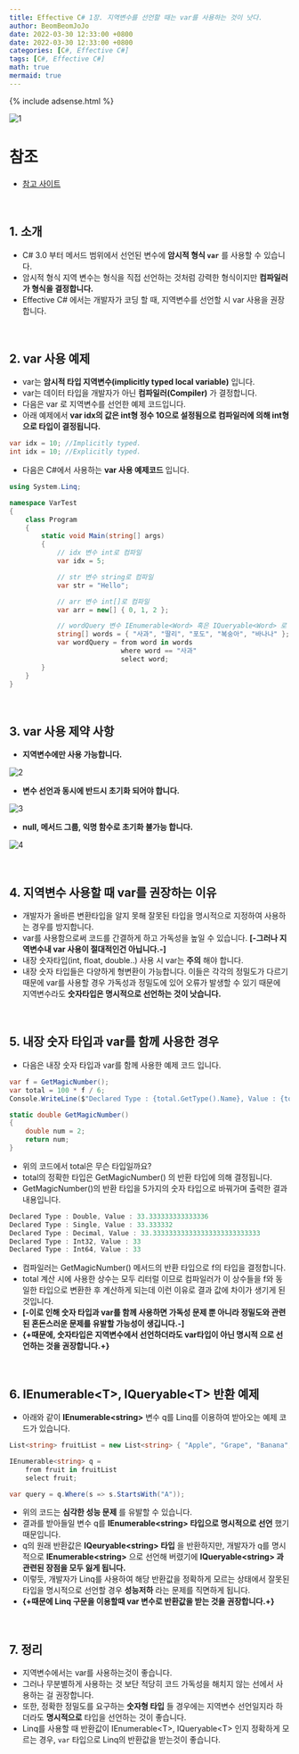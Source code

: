 ```yaml
---
title: Effective C# 1장. 지역변수를 선언할 때는 var를 사용하는 것이 낫다.
author: BeomBeomJoJo
date: 2022-03-30 12:33:00 +0800
date: 2022-03-30 12:33:00 +0800
categories: [C#, Effective C#]
tags: [C#, Effective C#]
math: true
mermaid: true
---
```


{% include adsense.html %}

![1](https://user-images.githubusercontent.com/22911504/160802390-fd482e2b-172c-4db3-a5e8-de93ddf84ce0.png)

# **참조**
* [참고 사이트](https://docs.microsoft.com/ko-kr/dotnet/csharp/language-reference/keywords/var)

<br>

## **1. 소개**
* C# 3.0 부터 메서드 범위에서 선언된 변수에 **암시적 형식 `var`** 를 사용할 수 있습니다.
* 암시적 형식 지역 변수는 형식을 직접 선언하는 것처럼 강력한 형식이지만 **컴파일러가 형식을 결정합니다.**
* Effective C# 에서는 개발자가 코딩 할 때, 지역변수를 선언할 시 var 사용을 권장합니다.

<br>

## **2. var 사용 예제**
* var는 **암시적 타입 지역변수(implicitly typed local variable)** 입니다.
* var는 데이터 타입을 개발자가 아닌 **컴파일러(Compiler)** 가 결정합니다.
* 다음은 var 로 지역변수를 선언한 예제 코드입니다.
* 아래 예제에서 **var idx의 값은 int형 정수 10으로 설정됨으로 컴파일러에 의해 int형으로 타입이 결정됩니다.**

```c#
var idx = 10; //Implicitly typed.
int idx = 10; //Explicitly typed.
```

* 다음은 C#에서 사용하는 **var 사용 예제코드** 입니다.

```c#
using System.Linq;

namespace VarTest
{
    class Program
    {
        static void Main(string[] args)
        {
            // idx 변수 int로 컴파일 
            var idx = 5;

            // str 변수 string로 컴파일
            var str = "Hello";

            // arr 변수 int[]로 컴파일
            var arr = new[] { 0, 1, 2 };

            // wordQuery 변수 IEnumerable<Word> 혹은 IQueryable<Word> 로 컴파일
            string[] words = { "사과", "딸리", "포도", "복숭아", "바나나" };
            var wordQuery = from word in words
                            where word == "사과"
                            select word;
        }
    }
}
```

<br>

## **3. var 사용 제약 사항**
* **지역변수에만 사용 가능합니다.**

![2](https://user-images.githubusercontent.com/22911504/160802423-139269fe-b869-49b6-b887-49e6d44ed395.png)

* **변수 선언과 동시에 반드시 초기화 되어야 합니다.**

![3](https://user-images.githubusercontent.com/22911504/160802432-f1bee428-b3f3-4f90-a46e-2fb8609192f4.png)

* **null, 메서드 그룹, 익명 함수로 초기화 불가능 합니다.**

![4](https://user-images.githubusercontent.com/22911504/160802448-d35d24d0-be20-4388-9d09-65b6daf0b1f0.png)

<br>

## **4. 지역변수 사용할 때 var를 권장하는 이유**
* 개발자가 올바른 변환타입을 알지 못해 잘못된 타입을 명시적으로 지정하여 사용하는 경우를 방지합니다.
* var를 사용함으로써 코드를 간결하게 하고 가독성을 높일 수 있습니다. **[-그러나 지역변수내 var 사용이 절대적인건 아닙니다.-]**
* 내장 숫자타입(int, float, double..) 사용 시 var는 **주의** 해야 합니다.
* 내장 숫자 타입들은 다양하게 형변환이 가능합니다. 이들은 각각의 정밀도가 다르기 때문에 var를 사용할 경우 가독성과 정밀도에 있어 오류가 발생할 수 있기 때문에 지역변수라도 **숫자타입은 명시적으로 선언하는 것이 낫습니다.**

<br>

## **5. 내장 숫자 타입과 var를 함께 사용한 경우**
* 다음은 내장 숫자 타입과 var를 함께 사용한 예제 코드 입니다.

```c#
var f = GetMagicNumber();
var total = 100 * f / 6;
Console.WriteLine($"Declared Type : {total.GetType().Name}, Value : {total}");

static double GetMagicNumber()
{
    double num = 2;
    return num;
}
```

* 위의 코드에서 total은 무슨 타입일까요?
* total의 정확한 타입은 GetMagicNumber() 의 반환 타입에 의해 결정됩니다.
* GetMagicNumber()의 반환 타입을 5가지의 숫자 타입으로 바꿔가며 출력한 결과 내용입니다.

```c#
Declared Type : Double, Value : 33.333333333333336
Declared Type : Single, Value : 33.333332
Declared Type : Decimal, Value : 33.333333333333333333333333333
Declared Type : Int32, Value : 33
Declared Type : Int64, Value : 33
```

* 컴파일러는 GetMagicNumber() 메서드의 반환 타입으로 f의 타입을 결정합니다.
* total 계산 시에 사용한 상수는 모두 리터럴 이므로 컴파일러가 이 상수들을 f와 동일한 타입으로 변환한 후 계산하게 되는데 이런 이유로 결과 값에 차이가 생기게 된 것입니다.
* **[-이로 인해 숫자 타입과 var를 함께 사용하면 가독성 문제 뿐 아니라 정밀도와 관련된 혼돈스러운 문제를 유발할 가능성이 생깁니다.-]**
* **{+때문에, 숫자타입은 지역변수에서 선언하더라도 var타입이 아닌 명시적 으로 선언하는 것을 권장합니다.+}**

<br>

## **6. IEnumerable\<T>, IQueryable\<T> 반환 예제**
* 아래와 같이 **IEnumerable\<string>** 변수 q를 Linq를 이용하여 받아오는 예제 코드가 있습니다.

```c#
List<string> fruitList = new List<string> { "Apple", "Grape", "Banana", "Orange", "Mango" };

IEnumerable<string> q =
    from fruit in fruitList
    select fruit;

var query = q.Where(s => s.StartsWith("A"));
```

* 위의 코드는 **심각한 성능 문제** 를 유발할 수 있습니다.
* 결과를 받아들일 변수 q를 **IEnumerable\<string> 타입으로 명시적으로 선언** 했기 때문입니다.
* q의 원래 반환값은 **IQeuryable\<string> 타입** 을 반환하지만, 개발자가 q를 명시적으로 **IEnumerable\<string>** 으로 선언해 버렸기에 **IQueryable\<string> 과 관련된 장점을 모두 잃게 됩니다.**
* 이렇듯, 개발자가 Linq를 사용하여 해당 반환값을 정확하게 모르는 상태에서 잘못된 타입을 명시적으로 선언할 경우 **성능저하** 라는 문제를 직면하게 됩니다.
* **{+때문에 Linq 구문을 이용할때 var 변수로 반환값을 받는 것을 권장합니다.+}**

<br>

## **7. 정리**
* 지역변수에서는 var를 사용하는것이 좋습니다.
* 그러나 무분별하게 사용하는 것 보단 적당히 코드 가독성을 해치지 않는 선에서 사용하는 걸 권장합니다.
* 또한, 정확한 정밀도를 요구하는 **숫자형 타입** 들 경우에는 지역변수 선언일지라 하더라도 **명시적으로** 타입을 선언하는 것이 좋습니다.
* Linq를 사용할 때 반환값이 IEnumerable\<T>, IQueryable\<T> 인지 정확하게 모르는 경우, `var` 타입으로 Linq의 반환값을 받는것이 좋습니다.
